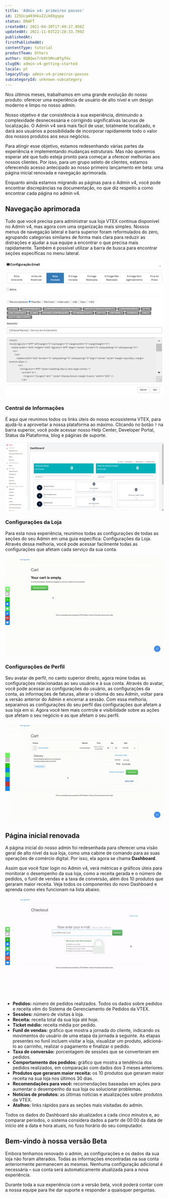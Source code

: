 ```yaml
---
title: 'Admin v4: primeiros passos'
id: 125Ucq403HkxZ2ik0Xgspa
status: DRAFT
createdAt: 2021-04-30T17:49:17.856Z
updatedAt: 2021-11-03T22:28:33.799Z
publishedAt: 
firstPublishedAt: 
contentType: tutorial
productTeam: Others
author: 0QBQws7rk0t5Mnu8fgfUv
slugEN: admin-v4-getting-started
locale: pt
legacySlug: admin-v4-primeiros-passos
subcategoryId: unknown-subcategory
---
```


Nos últimos meses, trabalhamos em uma grande evolução do nosso produto: oferecer uma experiência de usuário de alto nível e um design moderno e limpo no nosso admin.

Nosso objetivo é dar consistência à sua experiência, diminuindo a complexidade desnecessária e corrigindo significativas lacunas de localização. O Admin v4 será mais fácil de usar, totalmente localizado, e dará aos usuários a possibilidade de incorporar rapidamente todo o valor dos nossos produtos aos seus negócios.

Para atingir esse objetivo, estamos redesenhando várias partes da experiência e implementando mudanças estruturais. Mas não queremos esperar até que tudo esteja pronto para começar a oferecer melhorias aos nossos clientes. Por isso, para um grupo seleto de clientes, estamos oferecendo acesso antecipado ao nosso primeiro lançamento em beta: uma página inicial renovada e navegação aprimorada.

Enquanto ainda estamos migrando as páginas para o Admin v4, você pode encontrar discrepâncias na documentação, no que diz respeito a como encontrar cada página no admin v4.

## Navegação aprimorada 
Tudo que você precisa para administrar sua loja VTEX continua disponível no Admin v4, mas agora com uma organização mais simples. Nossos menus de navegação lateral e barra superior foram reformulados do zero, agrupando categorias similares de forma mais clara para reduzir as distrações e ajudar a sua equipe a encontrar o que precisa mais rapidamente. Também é possível utilizar a barra de busca para encontrar seções específicas no menu lateral.

![New Admin Shell](https://raw.githubusercontent.com/vtexdocs/help-center-content/refs/heads/main/_1.png)

### Central de Informações
É aqui que reunimos todos os links úteis do nosso ecossistema VTEX, para ajudá-lo a aproveitar a nossa plataforma ao máximo. Clicando no botão `?` na barra superior, você pode acessar nosso Help Center, Developer Portal, Status da Plataforma, blog e páginas de suporte.

![Information center](https://raw.githubusercontent.com/vtexdocs/help-center-content/refs/heads/main/_2.gif)

### Configurações da Loja
Para esta nova experiência, reunimos todas as configurações de todas as seções do seu Admin em uma guia específica: Configurações da Loja. Através dessa melhoria, você pode acessar facilmente todas as configurações que afetam cada serviço da sua conta.

![Store settings](https://raw.githubusercontent.com/vtexdocs/help-center-content/refs/heads/main/_3.gif)

### Configurações de Perfil
Seu avatar de perfil, no canto superior direito, agora reúne todas as configurações relacionadas ao seu usuário e à sua conta. Através do avatar, você pode acessar as configurações do usuário, as configurações da conta, as informações de faturas, alterar o idioma do seu Admin, voltar para a versão anterior do Admin e encerrar a sessão. Com essa melhoria, separamos as configurações do seu perfil das configurações que afetam a sua loja em si. Agora você tem mais controle e visibilidade sobre as ações que afetam o seu negócio e as que afetam o seu perfil.

![Avatar settings](https://raw.githubusercontent.com/vtexdocs/help-center-content/refs/heads/main/_4.gif)

## Página inicial renovada
A página inicial do nosso admin foi redesenhada para oferecer uma visão geral de alto nível da sua loja, como uma cabine de comando para as suas operações de comércio digital. Por isso, ela agora se chama **Dashboard**.

Assim que você fizer login no Admin v4, verá métricas e gráficos úteis para monitorar o desempenho da sua loja, como a receita gerada e o número de pedidos, o funil de vendas e a taxa de conversão, além dos 10 produtos que geraram maior receita. Veja todos os componentes do novo Dashboard e aprenda como eles funcionam na lista abaixo.

![Dashboard v4](https://raw.githubusercontent.com/vtexdocs/help-center-content/refs/heads/main/_5.gif)

- **Pedidos:** número de pedidos realizados. Todos os dados sobre pedidos e receita vêm do Sistema de Gerenciamento de Pedidos da VTEX.
- **Sessões:** número de visitas à loja.  
- **Receita:** receita total da sua loja até hoje.  
- **Ticket médio:** receita média por pedido.   
- **Funil de vendas:** gráfico que mostra a jornada do cliente, indicando os movimentos do usuário de uma etapa da jornada à seguinte. As etapas presentes no funil incluem visitar a loja, visualizar um produto, adicioná-lo ao carrinho, realizar o pagamento e finalizar o pedido.   
- **Taxa de conversão:** porcentagem de sessões que se converteram em pedidos. 
- **Comportamento dos pedidos:** gráfico que mostra a tendência dos pedidos realizados, em comparação com dados dos 3 meses anteriores.    
- **Produtos que geraram maior receita:** os 10 produtos que geraram maior receita na sua loja nos últimos 30 dias.   
- **Recomendações para você:** recomendações baseadas em ações para aumentar o desempenho da sua loja ou solucionar problemas.  
- **Notícias de produtos:** as últimas notícias e atualizações sobre produtos da VTEX.  
- **Atalhos:** links rápidos para as seções mais visitadas do admin.  

Todos os dados do Dashboard são atualizados a cada cinco minutos e, ao comparar períodos, o sistema considera dados a partir de 00:00 da data de início até a data e hora atuais, no fuso horário do seu computador.

## Bem-vindo à nossa versão Beta
Embora tenhamos renovado o admin, as configurações e os dados da sua loja não foram alterados. Todas as informações encontradas na sua conta anteriormente permanecem as mesmas. Nenhuma configuração adicional é necessária – sua conta será automaticamente atualizada para a nova experiência.

Durante toda a sua experiência com a versão beta, você poderá contar com a nossa equipe para lhe dar suporte e responder a quaisquer perguntas.
